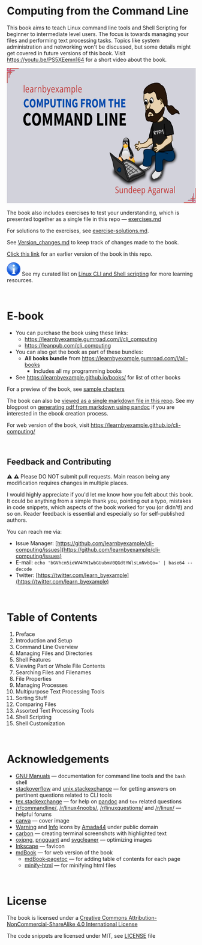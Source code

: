 # Computing from the Command Line

This book aims to teach Linux command line tools and Shell Scripting for beginner to intermediate level users. The focus is towards managing your files and performing text processing tasks. Topics like system administration and networking won't be discussed, but some details might get covered in future versions of this book. Visit https://youtu.be/PS5XEemn164 for a short video about the book.

<p align="center">
    <img src="./images/cli_computing_ls.png" width="640px" height="360px" />
</p>

The book also includes exercises to test your understanding, which is presented together as a single file in this repo — [exercises.md](./exercises/exercises.md)

For solutions to the exercises, see [exercise-solutions.md](./exercises/exercise-solutions.md).

See [Version_changes.md](./Version_changes.md) to keep track of changes made to the book.

[Click this link](https://github.com/learnbyexample/cli-computing/tree/09091253463a313ddce5a95f467857ea85c25ce6) for an earlier version of the book in this repo.

![info](./images/info.svg) See my curated list on [Linux CLI and Shell scripting](https://learnbyexample.github.io/curated_resources/linux_cli_scripting.html) for more learning resources.

<br>

# E-book

* You can purchase the book using these links:
   * https://learnbyexample.gumroad.com/l/cli_computing
   * https://leanpub.com/cli_computing
* You can also get the book as part of these bundles:
   * **All books bundle** from https://learnbyexample.gumroad.com/l/all-books
        * Includes all my programming books
* See https://learnbyexample.github.io/books/ for list of other books

For a preview of the book, see [sample chapters](https://github.com/learnbyexample/cli-computing/blob/master/sample_chapters/cli_computing_sample.pdf)

The book can also be [viewed as a single markdown file in this repo](./cli_computing.md). See my blogpost on [generating pdf from markdown using pandoc](https://learnbyexample.github.io/customizing-pandoc/) if you are interested in the ebook creation process.

For web version of the book, visit https://learnbyexample.github.io/cli-computing/

<br>

## Feedback and Contributing

⚠️ ⚠️ Please DO NOT submit pull requests. Main reason being any modification requires changes in multiple places.

I would highly appreciate if you'd let me know how you felt about this book. It could be anything from a simple thank you, pointing out a typo, mistakes in code snippets, which aspects of the book worked for you (or didn't!) and so on. Reader feedback is essential and especially so for self-published authors.

You can reach me via:

* Issue Manager: [https://github.com/learnbyexample/cli-computing/issues](https://github.com/learnbyexample/cli-computing/issues)
* E-mail: `echo 'bGVhcm5ieWV4YW1wbGUubmV0QGdtYWlsLmNvbQo=' | base64 --decode`
* Twitter: [https://twitter.com/learn_byexample](https://twitter.com/learn_byexample)

<br>

# Table of Contents

1. Preface
2. Introduction and Setup
3. Command Line Overview
4. Managing Files and Directories
5. Shell Features
6. Viewing Part or Whole File Contents
7. Searching Files and Filenames
8. File Properties
9. Managing Processes
10. Multipurpose Text Processing Tools
11. Sorting Stuff
12. Comparing Files
13. Assorted Text Processing Tools
14. Shell Scripting
15. Shell Customization

<br>

# Acknowledgements

* [GNU Manuals](https://www.gnu.org/manual/manual.html) — documentation for command line tools and the `bash` shell
* [stackoverflow](https://stackoverflow.com/) and [unix.stackexchange](https://unix.stackexchange.com/) — for getting answers on pertinent questions related to CLI tools
* [tex.stackexchange](https://tex.stackexchange.com/) — for help on [pandoc](https://github.com/jgm/pandoc/) and `tex` related questions
* [/r/commandline/](https://old.reddit.com/r/commandline), [/r/linux4noobs/](https://old.reddit.com/r/linux4noobs/), [/r/linuxquestions/](https://old.reddit.com/r/linuxquestions/) and [/r/linux/](https://old.reddit.com/r/linux/) — helpful forums
* [canva](https://www.canva.com/) — cover image
* [Warning](https://commons.wikimedia.org/wiki/File:Warning_icon.svg) and [Info](https://commons.wikimedia.org/wiki/File:Info_icon_002.svg) icons by [Amada44](https://commons.wikimedia.org/wiki/User:Amada44) under public domain
* [carbon](https://carbon.now.sh/) — creating terminal screenshots with highlighted text
* [oxipng](https://github.com/shssoichiro/oxipng), [pngquant](https://pngquant.org/) and [svgcleaner](https://github.com/RazrFalcon/svgcleaner) — optimizing images
* [Inkscape](https://inkscape.org/) — favicon
* [mdBook](https://github.com/rust-lang/mdBook) — for web version of the book
    * [mdBook-pagetoc](https://github.com/JorelAli/mdBook-pagetoc) — for adding table of contents for each page
    * [minify-html](https://github.com/wilsonzlin/minify-html) — for minifying html files

<br>

# License

The book is licensed under a [Creative Commons Attribution-NonCommercial-ShareAlike 4.0 International License](https://creativecommons.org/licenses/by-nc-sa/4.0/)

The code snippets are licensed under MIT, see [LICENSE](./LICENSE) file

